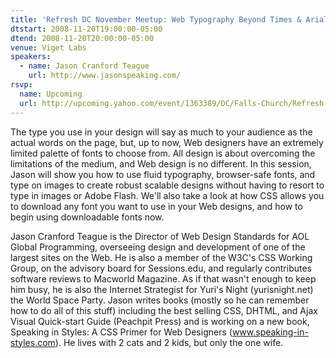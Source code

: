 ```yaml
---
title: 'Refresh DC November Meetup: Web Typography Beyond Times & Arial'
dtstart: 2008-11-20T19:00:00-05:00
dtend: 2008-11-20T20:00:00-05:00
venue: Viget Labs
speakers:
  - name: Jason Cranford Teague
    url: http://www.jasonspeaking.com/
rsvp:
  name: Upcoming
  url: http://upcoming.yahoo.com/event/1363389/DC/Falls-Church/Refresh-DC-November-Meetup-Web-Typography-Beyond-Times-amp-Arial/Viget-Labs/
---
```


The type you use in your design will say as much to your audience as the actual words on the page, but, up to now, Web designers have an extremely limited palette of fonts to choose from. All design is about overcoming the limitations of the medium, and Web design is no different. In this session, Jason will show you how to use fluid typography, browser-safe fonts, and type on images to create robust scalable designs without having to resort to type in images or Adobe Flash. We'll also take a look at how CSS allows you to download any font you want to use in your Web designs, and how to begin using downloadable fonts now.

Jason Cranford Teague is the Director of Web Design Standards for AOL Global Programming, overseeing design and development of one of the largest sites on the Web. He is also a member of the W3C's CSS Working Group, on the advisory board for Sessions.edu, and regularly contributes software reviews to Macworld Magazine. As if that wasn't enough to keep him busy, he is also the Internet Strategist for Yuri's Night (yurisnight.net) the World Space Party. Jason writes books (mostly so he can remember how to do all of this stuff) including the best selling CSS, DHTML, and Ajax Visual Quick-start Guide (Peachpit Press) and is working on a new book, Speaking in Styles: A CSS Primer for Web Designers (www.speaking-in-styles.com). He lives with 2 cats and 2 kids, but only the one wife.